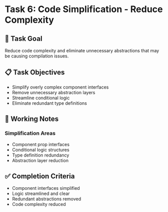 # Task 6: Code Simplification - Reduce Complexity

## 🎯 Task Goal
Reduce code complexity and eliminate unnecessary abstractions that may be causing compilation issues.

## 📋 Task Objectives
- Simplify overly complex component interfaces
- Remove unnecessary abstraction layers
- Streamline conditional logic
- Eliminate redundant type definitions

## 🔄 Working Notes

### Simplification Areas
* Component prop interfaces
* Conditional logic structures
* Type definition redundancy
* Abstraction layer reduction

## ✅ Completion Criteria
- Component interfaces simplified
- Logic streamlined and clear
- Redundant abstractions removed
- Code complexity reduced
